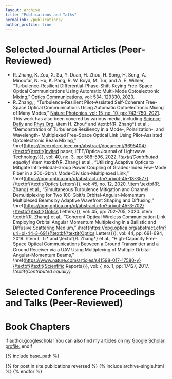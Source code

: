 ```yaml
---
layout: archive
title: "Publications and Talks"
permalink: /publications/
author_profile: true
---
```


Selected Journal Articles (Peer-Reviewed)
=========================================
* R. Zhang, K. Zou, X. Su, Y. Duan, H. Zhou, H. Song, H. Song, A. Minoofar, N. Hu, K. Pang, R. W. Boyd, M. Tur, and A. E. Willner, “Turbulence-Resilient Differential-Phase-Shift-Keying Free-Space Optical Communications Using Automatic Multi-Mode Optoelectronic Mixing,” [Optics Communications, vol: 534, 129330, 2023](https://www.sciencedirect.com/science/article/abs/pii/S0030401823000767).
* R. Zhang, , “Turbulence-Resilient Pilot-Assisted Self-Coherent Free-Space Optical Communications Using Automatic Optoelectronic Mixing of Many Modes,” [Nature Photonics, vol: 15, no. 10, pp: 743-750, 2021](https://www.nature.com/articles/s41566-021-00877-w).
This work has also been covered by various media, including [Science Daily](https://www.sciencedaily.com/releases/2021/10/211021121055.htm) and [Phys Org](https://phys.org/news/2021-10-optical-pairing-wireless.html).
\item H. Zhou* and \textbf{R. Zhang*} et al., “Demonstration of Turbulence Resiliency in a Mode-, Polarization-, and Wavelength- Multiplexed Free-Space Optical Link Using Pilot-Assisted Optoelectronic Beam Mixing,” \href{https://ieeexplore.ieee.org/abstract/document/9695404}{\textbf{\textit{Invited paper, IEEE/Optica Journal of Lightwave Technology}}}, vol: 40, no. 3, pp: 588-596, 2022. *\textit{Contributed equally}*
\item \textbf{R. Zhang} et al., “Utilizing Adaptive Optics to Mitigate Intra-Modal-Group Power Coupling of Graded-Index Few-Mode Fiber in a 200-Gbit/s Mode-Division-Multiplexed Link,” \href{https://opg.optica.org/ol/abstract.cfm?uri=ol-45-13-3577}{\textbf{\textit{Optics Letters}}}, vol: 45, no. 12, 2020. 
\item \textbf{R. Zhang} et al., “Simultaneous Turbulence Mitigation and Channel Demultiplexing for Two 100-Gbit/s Orbital-Angular-Momentum Multiplexed Beams by Adaptive Wavefront Shaping and Diffusing,” \href{https://opg.optica.org/ol/abstract.cfm?uri=ol-45-3-702}{\textbf{\textit{Optics Letters}}}, vol: 45, pp: 702-705, 2020.
\item \textbf{R. Zhang} et al., “Coherent Optical Wireless Communication Link Employing Orbital Angular Momentum Multiplexing in a Ballistic and Diffusive Scattering Medium,” \href{https://opg.optica.org/abstract.cfm?uri=ol-44-3-691}{\textbf{\textit{Optics Letters}}}, vol: 44, pp: 691-694, 2019.
\item L. Li* and \textbf{R. Zhang*} et al., “High-Capacity Free-Space Optical Communications Between a Ground Transmitter and a Ground Receiver via a UAV Using Multiplexing of Multiple Orbital-Angular-Momentum Beams,” \href{https://www.nature.com/articles/s41598-017-17580-y}{\textbf{\textit{Scientific Reports}}}, vol: 7, no. 1, pp: 17427, 2017. *\textit{Contributed equally}*

Selected Conference Proceedings and Talks (Peer-Reviewed)
==============================================


Book Chapters
==============================================

if author.googlescholar
  You can also find my articles on <u><a href="{{author.googlescholar}}">my Google Scholar profile</a>.</u>
endif

{% include base_path %}

{% for post in site.publications reversed %}
  {% include archive-single.html %}
{% endfor %}
